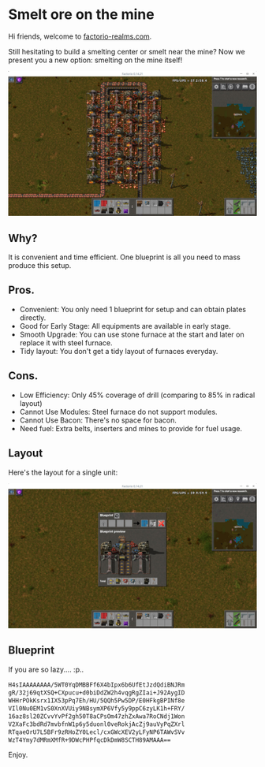 [date]: meta "2017-01-14T08:22:10+0800"
[author]: meta "pjincz"
[tags]: meta "factorio smelt ore mine layout beginner idea"


Smelt ore on the mine
=====================

Hi friends, welcome to [factorio-realms.com][1].

Still hesitating to build a smelting center or smelt near the mine?
Now we present you a new option: smelting on the mine itself!

![Overview of smelt on the mine][jpg-1]

Why?
----

It is convenient and time efficient. One blueprint is all you need to mass produce this setup.

Pros.
-----

* Convenient: You only need 1 blueprint for setup and can obtain plates directly.
* Good for Early Stage: All equipments are available in early stage.
* Smooth Upgrade: You can use stone furnace at the start and later on replace it with steel furnace.
* Tidy layout: You don't get a tidy layout of furnaces everyday.

Cons.
-----

* Low Efficiency: Only 45% coverage of drill (comparing to 85% in radical layout)
* Cannot Use Modules: Steel furnace do not support modules.
* Cannot Use Bacon: There's no space for bacon.
* Need fuel: Extra belts, inserters and mines to provide for fuel usage.

Layout
------

Here's the layout for a single unit:

![Smelt on the mine single unit][jpg-2]

Blueprint
---------

If you are so lazy.... :p..

    H4sIAAAAAAAA/5WT0YqDMBBFf6X4bIpx6b6UfEtJzdQdiBNJRm
    gR/32j69qtXSQ+CXpucu+d0biDdZW2h4vqgRgZIai+J92AygID
    WHHrPOkKsrx1IX53pPq7Eh/HU/5QQh5Pw5DP/E0HFkgBPINf8e
    VIl0Nu0EM1vS0XnXVUiy9NBsymXP6Vfy5y9ppC6zyLK1h+FRY/
    16az8sl20ZCvvYvPf2gh50T8aCPsOm47zhZxAwa7RoCNdj1Won
    V2XaFc3bdRd7mvbfnW1p6y5duonl0veRokjAcZj9auVyPqZXrl
    RTqaeOrU7L5BFr9zRHoZY0Lecl/cxGWcXEV2yLFyNP6TAWvSVv
    WzT4Ymy7dMRmXMfR+9DWcPHPfqcDkDmW8SCTH89AMAAA==

Enjoy.

[1]: https://factorio-realms.com
[jpg-1]: https://raw.githubusercontent.com/factorio-realms/factorio-tutorials/master/assets/smelt_ore_on_the_mine/overview.jpg
[jpg-2]: https://raw.githubusercontent.com/factorio-realms/factorio-tutorials/master/assets/smelt_ore_on_the_mine/unit.jpg
